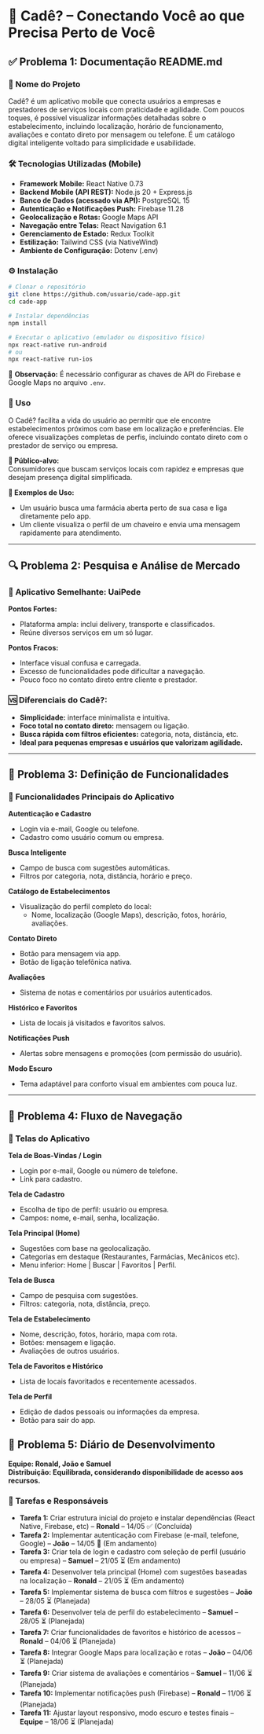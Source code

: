 # 📱 Cadê? – Conectando Você ao que Precisa Perto de Você

## ✅ Problema 1: Documentação README.md

### 🧾 Nome do Projeto
Cadê? é um aplicativo mobile que conecta usuários a empresas e prestadores de serviços locais com praticidade e agilidade. Com poucos toques, é possível visualizar informações detalhadas sobre o estabelecimento, incluindo localização, horário de funcionamento, avaliações e contato direto por mensagem ou telefone. É um catálogo digital inteligente voltado para simplicidade e usabilidade.

### 🛠️ Tecnologias Utilizadas (Mobile)
- **Framework Mobile:** React Native 0.73  
- **Backend Mobile (API REST):** Node.js 20 + Express.js  
- **Banco de Dados (acessado via API):** PostgreSQL 15  
- **Autenticação e Notificações Push:** Firebase 11.28  
- **Geolocalização e Rotas:** Google Maps API  
- **Navegação entre Telas:** React Navigation 6.1  
- **Gerenciamento de Estado:** Redux Toolkit  
- **Estilização:** Tailwind CSS (via NativeWind)  
- **Ambiente de Configuração:** Dotenv (.env)

### ⚙️ Instalação
```bash
# Clonar o repositório
git clone https://github.com/usuario/cade-app.git
cd cade-app

# Instalar dependências
npm install

# Executar o aplicativo (emulador ou dispositivo físico)
npx react-native run-android
# ou
npx react-native run-ios
```

🔐 **Observação:** É necessário configurar as chaves de API do Firebase e Google Maps no arquivo `.env`.

### 📲 Uso
O Cadê? facilita a vida do usuário ao permitir que ele encontre estabelecimentos próximos com base em localização e preferências. Ele oferece visualizações completas de perfis, incluindo contato direto com o prestador de serviço ou empresa.

**👥 Público-alvo:**  
Consumidores que buscam serviços locais com rapidez e empresas que desejam presença digital simplificada.

**🧪 Exemplos de Uso:**
- Um usuário busca uma farmácia aberta perto de sua casa e liga diretamente pelo app.
- Um cliente visualiza o perfil de um chaveiro e envia uma mensagem rapidamente para atendimento.

---

## 🔍 Problema 2: Pesquisa e Análise de Mercado

### 📱 Aplicativo Semelhante: UaiPede

**Pontos Fortes:**
- Plataforma ampla: inclui delivery, transporte e classificados.
- Reúne diversos serviços em um só lugar.

**Pontos Fracos:**
- Interface visual confusa e carregada.
- Excesso de funcionalidades pode dificultar a navegação.
- Pouco foco no contato direto entre cliente e prestador.

### 🆚 Diferenciais do Cadê?:
- **Simplicidade:** interface minimalista e intuitiva.
- **Foco total no contato direto:** mensagem ou ligação.
- **Busca rápida com filtros eficientes:** categoria, nota, distância, etc.
- **Ideal para pequenas empresas e usuários que valorizam agilidade.**

---

## 🧩 Problema 3: Definição de Funcionalidades

### 🔑 Funcionalidades Principais do Aplicativo

**Autenticação e Cadastro**
- Login via e-mail, Google ou telefone.
- Cadastro como usuário comum ou empresa.

**Busca Inteligente**
- Campo de busca com sugestões automáticas.
- Filtros por categoria, nota, distância, horário e preço.

**Catálogo de Estabelecimentos**
- Visualização do perfil completo do local:
  - Nome, localização (Google Maps), descrição, fotos, horário, avaliações.

**Contato Direto**
- Botão para mensagem via app.
- Botão de ligação telefônica nativa.

**Avaliações**
- Sistema de notas e comentários por usuários autenticados.

**Histórico e Favoritos**
- Lista de locais já visitados e favoritos salvos.

**Notificações Push**
- Alertas sobre mensagens e promoções (com permissão do usuário).

**Modo Escuro**
- Tema adaptável para conforto visual em ambientes com pouca luz.

---

## 🔄 Problema 4: Fluxo de Navegação

### 📲 Telas do Aplicativo

**Tela de Boas-Vindas / Login**
- Login por e-mail, Google ou número de telefone.
- Link para cadastro.

**Tela de Cadastro**
- Escolha de tipo de perfil: usuário ou empresa.
- Campos: nome, e-mail, senha, localização.

**Tela Principal (Home)**
- Sugestões com base na geolocalização.
- Categorias em destaque (Restaurantes, Farmácias, Mecânicos etc).
- Menu inferior: Home | Buscar | Favoritos | Perfil.

**Tela de Busca**
- Campo de pesquisa com sugestões.
- Filtros: categoria, nota, distância, preço.

**Tela de Estabelecimento**
- Nome, descrição, fotos, horário, mapa com rota.
- Botões: mensagem e ligação.
- Avaliações de outros usuários.

**Tela de Favoritos e Histórico**
- Lista de locais favoritados e recentemente acessados.

**Tela de Perfil**
- Edição de dados pessoais ou informações da empresa.
- Botão para sair do app.

## 🔧 Problema 5: Diário de Desenvolvimento

**Equipe: Ronald, João e Samuel**  
**Distribuição: Equilibrada, considerando disponibilidade de acesso aos recursos.**

### 📅 Tarefas e Responsáveis

- **Tarefa 1:** Criar estrutura inicial do projeto e instalar dependências (React Native, Firebase, etc) – **Ronald** – 14/05 ✅ (Concluída)
- **Tarefa 2:** Implementar autenticação com Firebase (e-mail, telefone, Google) – **João** – 14/05 🔄 (Em andamento)
- **Tarefa 3:** Criar tela de login e cadastro com seleção de perfil (usuário ou empresa) – **Samuel** – 21/05 ⏳ (Em andamento)
- **Tarefa 4:** Desenvolver tela principal (Home) com sugestões baseadas na localização – **Ronald** – 21/05 ⏳ (Em andamento)
- **Tarefa 5:** Implementar sistema de busca com filtros e sugestões – **João** – 28/05 ⏳ (Planejada)
- **Tarefa 6:** Desenvolver tela de perfil do estabelecimento – **Samuel** – 28/05 ⏳ (Planejada)
- **Tarefa 7:** Criar funcionalidades de favoritos e histórico de acessos – **Ronald** – 04/06 ⏳ (Planejada)
- **Tarefa 8:** Integrar Google Maps para localização e rotas – **João** – 04/06 ⏳ (Planejada)
- **Tarefa 9:** Criar sistema de avaliações e comentários – **Samuel** – 11/06 ⏳ (Planejada)
- **Tarefa 10:** Implementar notificações push (Firebase) – **Ronald** – 11/06 ⏳ (Planejada)
- **Tarefa 11:** Ajustar layout responsivo, modo escuro e testes finais – **Equipe** – 18/06 ⏳ (Planejada)
